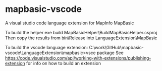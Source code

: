 # mapbasic-vscode
A visual studio code language extension for MapInfo MapBasic

To build the helper exe build MapBasicHelper\BuildMapBasicHelper.csproj
Then copy the results from bin\Release into LanguageExtension\MapBasic

To build the vscode language extension: C:\work\GitHub\mapbasic-vscode\LanguageExtension\mapbasic>vsce package
See https://code.visualstudio.com/api/working-with-extensions/publishing-extension for info on how to build an extension

